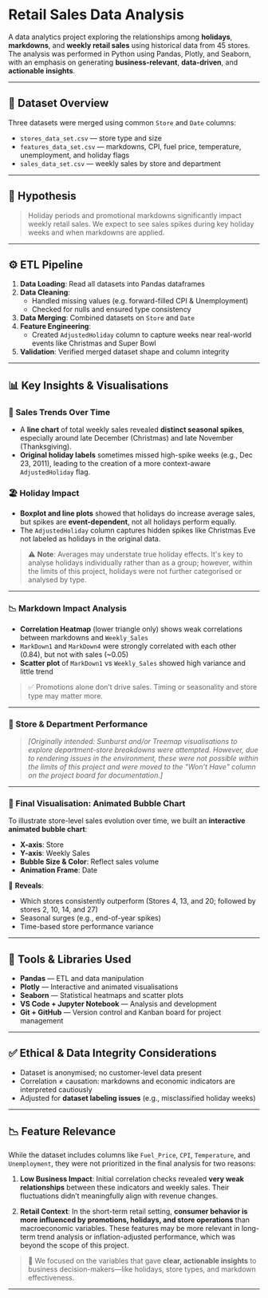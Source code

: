 # Retail Sales Data Analysis

A data analytics project exploring the relationships among **holidays**, **markdowns**, and **weekly retail sales** using historical data from 45 stores. The analysis was performed in Python using Pandas, Plotly, and Seaborn, with an emphasis on generating **business-relevant**, **data-driven**, and **actionable insights**.

---

## 📁 Dataset Overview

Three datasets were merged using common `Store` and `Date` columns:

- `stores_data_set.csv` — store type and size  
- `features_data_set.csv` — markdowns, CPI, fuel price, temperature, unemployment, and holiday flags  
- `sales_data_set.csv` — weekly sales by store and department  

---

## 🧠 Hypothesis

> Holiday periods and promotional markdowns significantly impact weekly retail sales. We expect to see sales spikes during key holiday weeks and when markdowns are applied.

---

## ⚙️ ETL Pipeline

1. **Data Loading**: Read all datasets into Pandas dataframes  
2. **Data Cleaning**:
   - Handled missing values (e.g. forward-filled CPI & Unemployment)
   - Checked for nulls and ensured type consistency
3. **Data Merging**: Combined datasets on `Store` and `Date`
4. **Feature Engineering**:
   - Created `AdjustedHoliday` column to capture weeks near real-world events like Christmas and Super Bowl
5. **Validation**: Verified merged dataset shape and column integrity

---

## 📊 Key Insights & Visualisations

### 🧭 Sales Trends Over Time

- A **line chart** of total weekly sales revealed **distinct seasonal spikes**, especially around late December (Christmas) and late November (Thanksgiving).
- **Original holiday labels** sometimes missed high-spike weeks (e.g., Dec 23, 2011), leading to the creation of a more context-aware `AdjustedHoliday` flag.

### 🏖️ Holiday Impact

- **Boxplot and line plots** showed that holidays do increase average sales, but spikes are **event-dependent**, not all holidays perform equally.
- The `AdjustedHoliday` column captures hidden spikes like Christmas Eve not labeled as holidays in the original data.

> ⚠️ **Note**: Averages may understate true holiday effects. It's key to analyse holidays individually rather than as a group; however, within the limits of this project, holidays were not further categorised or analysed by type.

---

### 📉 Markdown Impact Analysis

- **Correlation Heatmap** (lower triangle only) shows weak correlations between markdowns and `Weekly_Sales`
- `MarkDown1` and `MarkDown4` were strongly correlated with each other (0.84), but not with sales (~0.05)
- **Scatter plot** of `MarkDown1` vs `Weekly_Sales` showed high variance and little trend

> ✅ Promotions alone don’t drive sales. Timing or seasonality and store type may matter more.

---

### 🛒 Store & Department Performance

> *[Originally intended: Sunburst and/or Treemap visualisations to explore department-store breakdowns were attempted. However, due to rendering issues in the environment, these were not possible within the limits of this project and were moved to the "Won’t Have" column on the project board for documentation.]*

---

### 💬 Final Visualisation: Animated Bubble Chart

To illustrate store-level sales evolution over time, we built an **interactive animated bubble chart**:

- **X-axis**: Store  
- **Y-axis**: Weekly Sales  
- **Bubble Size & Color**: Reflect sales volume  
- **Animation Frame**: Date  

🎯 **Reveals**:
- Which stores consistently outperform (Stores 4, 13, and 20; followed by stores 2, 10, 14, and 27)
- Seasonal surges (e.g., end-of-year spikes)
- Time-based store performance variance

---

## 🧪 Tools & Libraries Used

- **Pandas** — ETL and data manipulation  
- **Plotly** — Interactive and animated visualisations  
- **Seaborn** — Statistical heatmaps and scatter plots  
- **VS Code + Jupyter Notebook** — Analysis and development  
- **Git + GitHub** — Version control and Kanban board for project management  

---

## ✅ Ethical & Data Integrity Considerations

- Dataset is anonymised; no customer-level data present  
- Correlation ≠ causation: markdowns and economic indicators are interpreted cautiously  
- Adjusted for **dataset labeling issues** (e.g., misclassified holiday weeks)

---

## 📉 Feature Relevance

While the dataset includes columns like `Fuel_Price`, `CPI`, `Temperature`, and `Unemployment`, they were not prioritized in the final analysis for two reasons:

1. **Low Business Impact**: Initial correlation checks revealed **very weak relationships** between these indicators and weekly sales. Their fluctuations didn’t meaningfully align with revenue changes.

2. **Retail Context**: In the short-term retail setting, **consumer behavior is more influenced by promotions, holidays, and store operations** than macroeconomic variables. These features may be more relevant in long-term trend analysis or inflation-adjusted performance, which was beyond the scope of this project.

> 🎯 We focused on the variables that gave **clear, actionable insights** to business decision-makers—like holidays, store types, and markdown effectiveness.

---


